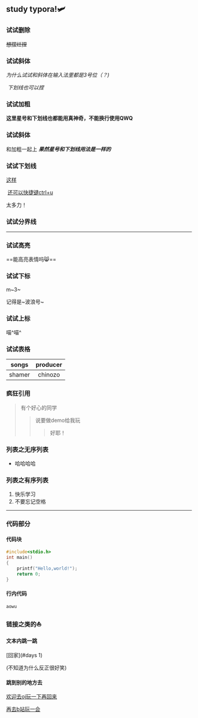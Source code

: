 ## study typora!:small_airplane:

### 试试删除

~~想摆烂捏~~

### 试试斜体

*为什么试试和斜体在输入法里都是3号位（？)*

​               _下划线也可以捏_

### 试试加粗

 **这里星号和下划线也都能用真神奇，不能换行使用QWQ**

### 试试斜体

和加粗一起上 ***果然星号和下划线用法是一样的***

### 试试下划线

 <u>这样</u>

​                   <u>还可以快捷键ctrl+u</u>

太多力！

### 试试分界线

***

### 试试高亮 

==能高亮表情吗:smile_cat:==

### 试试下标 

m~3~

记得是~波浪号~

### 试试上标

  喵^喵^

### 试试表格

| songs  | producer |
| :----: | :------: |
| shamer | chinozo  |



### 疯狂引用

> 有个好心的同学
>
> > 说要做demo给我玩
> >
> > > 好耶！

### 列表之无序列表

* 哈哈哈哈

### 列表之有序列表

1. 快乐学习
2. 不要忘记空格

***

### 代码部分

#### 代码块

```c
#include<stdio.h>
int main()
{
    printf("Hello,world!");
    return 0;
}
```

#### 行内代码

`aowu`

### 链接之类的:sailboat:

#### 文本内跳一跳

[回家](#days 1)

(不知道为什么反正很好笑)

#### 跳到别的地方去

[欢迎去oj玩一下再回来](https://oj.kexie.space/problem)

[再去b站玩一会](https://www.bilibili.com/)






























